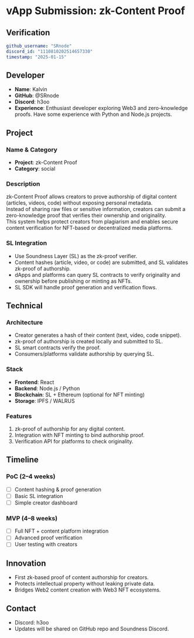 # vApp Submission: zk-Content Proof

## Verification
```yaml
github_username: "SRnode"
discord_id: "1110810202514657330"
timestamp: "2025-01-15"
```

## Developer
- **Name**: Kalvin  
- **GitHub**: @SRnode  
- **Discord**: h3oo  
- **Experience**: Enthusiast developer exploring Web3 and zero-knowledge proofs. Have some experience with Python and Node.js projects.  

## Project

### Name & Category
- **Project**: zk-Content Proof  
- **Category**: social  

### Description
zk-Content Proof allows creators to prove authorship of digital content (articles, videos, code) without exposing personal metadata.  
Instead of sharing raw files or sensitive information, creators can submit a zero-knowledge proof that verifies their ownership and originality.  
This system helps protect creators from plagiarism and enables secure content verification for NFT-based or decentralized media platforms.  

### SL Integration
- Use Soundness Layer (SL) as the zk-proof verifier.  
- Content hashes (article, video, or code) are submitted, and SL validates zk-proof of authorship.  
- dApps and platforms can query SL contracts to verify originality and ownership before publishing or minting as NFTs.  
- SL SDK will handle proof generation and verification flows.  

## Technical

### Architecture
- Creator generates a hash of their content (text, video, code snippet).  
- zk-proof of authorship is created locally and submitted to SL.  
- SL smart contracts verify the proof.  
- Consumers/platforms validate authorship by querying SL.  

### Stack
- **Frontend**: React  
- **Backend**: Node.js / Python  
- **Blockchain**: SL + Ethereum (optional for NFT minting)  
- **Storage**: IPFS / WALRUS  

### Features
1. zk-proof of authorship for any digital content.  
2. Integration with NFT minting to bind authorship proof.  
3. Verification API for platforms to check originality.  

## Timeline

### PoC (2–4 weeks)
- [ ] Content hashing & proof generation  
- [ ] Basic SL integration  
- [ ] Simple creator dashboard  

### MVP (4–8 weeks)  
- [ ] Full NFT + content platform integration  
- [ ] Advanced proof verification  
- [ ] User testing with creators  

## Innovation
- First zk-based proof of content authorship for creators.  
- Protects intellectual property without leaking private data.  
- Bridges Web2 content creation with Web3 NFT ecosystems.  

## Contact
- Discord: h3oo  
- Updates will be shared on GitHub repo and Soundness Discord.  

